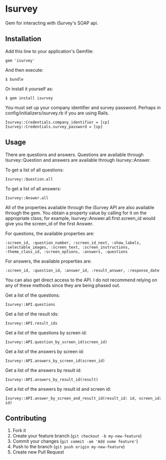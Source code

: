 # Isurvey

Gem for interacting with iSurvey's SOAP api.

## Installation

Add this line to your application's Gemfile:

    gem 'isurvey'

And then execute:

    $ bundle

Or install it yourself as:

    $ gem install isurvey

You must set up your company identifier and survey password.  Perhaps in config/initializers/isurvey.rb if you are using Rails.

    Isurvey::Credentials.company_identifier = [cp]
    Isurvey::Credentials.survey_password = [sp]

## Usage

There are questions and answers.  Questions are available through Isurvey::Question and answers are available through Isurvey::Answer.

To get a list of all questions:

    Isurvey::Question.all

To get a list of all answers:

    Isurvey::Answer.all

All of the properties available through the iSurvey API are also available through the gem.  You obtain a property value by calling for it on the appropriate class; for example, Isurvey::Answer.all.first.screen_id would give you the screen_id of the first Answer. 

For questions, the available properties are:
    
    :screen_id, :question_number, :screen_id_next, :show_labels, :selectable_images, :screen_text, :screen_instructions, :theme_class_id, :screen_options, :answers, :questions

For answers, the available properties are:
    
    :screen_id, :question_id, :answer_id, :result_answer, :response_date

You can also get direct access to the API.  I do not recommend relying on any of these methods since they are being phased out.

Get a list of the questions:

    Isurvey::API.questions

Get a list of the result ids:

    Isurvey::API.result_ids

Get a list of the questions by screen id:

    Isurvey::API.question_by_screen_id(screen_id)

Get a list of the answers by screen id:

    Isurvey::API.answers_by_screen_id(screen_id)

Get a list of the answers by result id:

    Isurvey::API.answers_by_result_id(result)

Get a list of the answers by result id and screen id:

    Isurvey::API.answer_by_screen_and_result_id(result_id: id, screen_id: id)

## Contributing

1. Fork it
2. Create your feature branch (`git checkout -b my-new-feature`)
3. Commit your changes (`git commit -am 'Add some feature'`)
4. Push to the branch (`git push origin my-new-feature`)
5. Create new Pull Request
